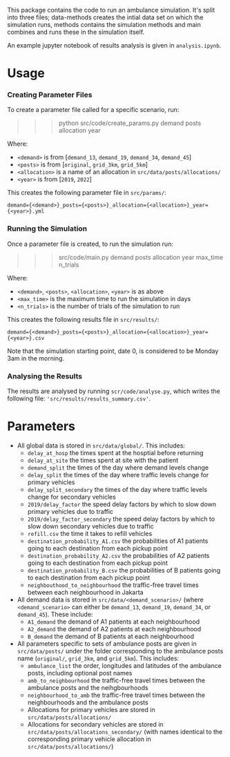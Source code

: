 This package contains the code to run an ambulance simulation. It's split into three files; data-methods creates the intial data set on which the simulation runs, methods contains the simulation methods and main combines and runs these in the simulation itself.

An example jupyter notebook of results analysis is given in `analysis.ipynb`.


# Usage

### Creating Parameter Files

To create a parameter file called for a specific scenario, run:

>>> python src/code/create_params.py demand posts allocation year

Where:
  + `<demand>` is from [`demand_13`, `demand_19`, `demand_34`, `demand_45`]
  + `<posts>` is from [`original`, `grid_3km`, `grid_5km`]
  + `<allocation>` is a name of an allocation in `src/data/posts/allocations/`
  + `<year>` is from [`2019`, `2022`]

This creates the following parameter file in `src/params/`:

`demand={<demand>}_posts={<posts>}_allocation={<allocation>}_year={<year>}.yml`


### Running the Simulation

Once a parameter file is created, to run the simulation run:

>>> src/code/main.py demand posts allocation year max_time n_trials

Where:
  + `<demand>`, `<posts>`, `<allocation>`, `<year>` is as above
  + `<max_time>` is the maximum time to run the simulation in days
  + `<n_trials>` is the number of trials of the simulation to run

This creates the following results file in `src/results/`:

`demand={<demand>}_posts={<posts>}_allocation={<allocation>}_year={<year>}.csv`

Note that the simulation starting point, date 0, is considered to be Monday 3am in the morning.


### Analysing the Results

The results are analysed by running `scr/code/analyse.py`, which writes the following file: `'src/results/results_summary.csv'`.




# Parameters

+ All global data is stored in `src/data/global/`. This includes:
    - `delay_at_hosp` the times spent at the hosptial before returning
    - `delay_at_site` the times spent at site with the patient
    - `demand_split` the times of the day where demand levels change
    - `delay_split` the times of the day where traffic levels change for primary vehicles
    - `delay_split_secondary` the times of the day where traffic levels change for secondary vehicles
    - `2019/delay_factor` the speed delay factors by which to slow down primary vehicles due to traffic
    - `2019/delay_factor_secondary` the speed delay factors by which to slow down secondary vehicles due to traffic
    - `refill.csv` the time it takes to refill vehicles
    - `destination_probability_A1.csv` the probabilities of A1 patients going to each destination from each pickup point
    - `destination_probability_A2.csv` the probabilities of A2 patients going to each destination from each pickup point
    - `destination_probability_B.csv` the probabilities of B patients going to each destination from each pickup point
    - `neighbouthood_to_neighbourhood` the traffic-free travel times between each neighbourhood in Jakarta
+ All demand data is stored in `src/data/<demand_scenario>/` (where `<demand_scenario>` can either be `demand_13`, `demand_19`, `demand_34`, or `demand_45`). These include:
    - `A1_demand` the demand of A1 patients at each neighbourhood
    - `A2_demand` the demand of A2 patients at each neighbourhood
    - `B_demand` the demand of B patients at each neighbourhood
+ All parameters specific to sets of ambulance posts are given in `src/data/posts/` under the folder corresponding to the ambulance posts name (`original/`, `grid_3km`, and `grid_5km`). This includes:
    - `ambulance_list` the order, longitudes and latitudes of the ambulance posts, including optional post names
    - `amb_to_neighbourhood` the traffic-free travel times between the ambulance posts and the neihgbourhoods
    - `neighbourhood_to_amb` the traffic-free travel times between the neighbourhoods and the ambulance posts
    - Allocations for primary vehicles are stored in `src/data/posts/allocations/`
    - Allocations for secondary vehicles are stored in `src/data/posts/allocations_secondary/` (with names identical to the corresponding primary vehicle allocation in `src/data/posts/allocations/`)
